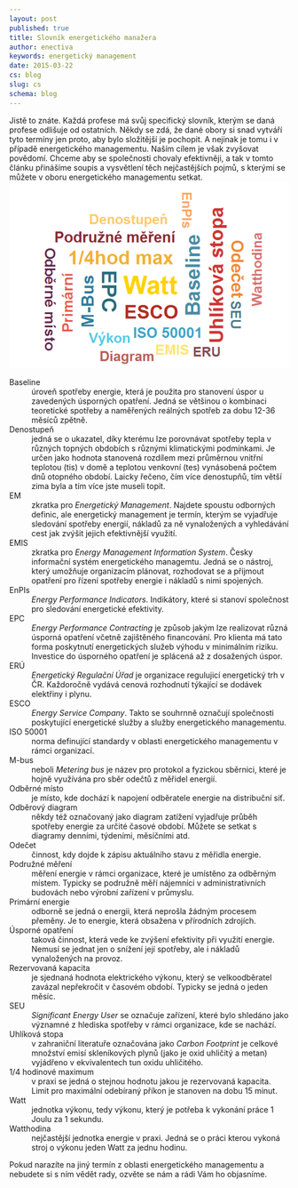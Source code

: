 ```yaml
---
layout: post
published: true
title: Slovník energetického manažera
author: enectiva
keywords: energetický management
date: 2015-03-22
cs: blog
slug: cs
schema: blog
---
```


Jistě to znáte. Každá profese má svůj specifický slovník, kterým se daná profese odlišuje od ostatních. Někdy se zdá, že dané obory si snad vytváří tyto termíny jen proto, aby bylo složitější je pochopit. A nejinak je tomu i v případě energetického managementu. Naším cílem je však zvyšovat povědomí. Chceme aby se společnosti chovaly efektivněji, a tak v tomto článku přinášíme soupis a vysvětlení těch nejčastějších pojmů, s kterými se můžete v oboru energetického managementu setkat.
<img src="/img/blog/blog_slovnik.png" alt="Slovník energetického manažera" class="center">

<!--more-->

<dl>
<dt>Baseline</dt>
<dd>úroveň spotřeby energie, která je použita pro stanovení úspor u zavedených úsporných opatření. Jedná se většinou o kombinaci teoretické spotřeby a naměřených reálných spotřeb za dobu 12-36 měsíců zpětně.</dd>

<dt>Denostupeň</dt>
<dd>jedná se o ukazatel, díky kterému lze porovnávat spotřeby tepla v různých topných obdobích s různými klimatickými podmínkami. Je určen jako hodnota stanovená rozdílem mezi průměrnou vnitřní teplotou (tis) v domě a teplotou venkovní (tes) vynásobená počtem dnů otopného období. Laicky řečeno, čím více denostupňů, tím větší zima byla a tím více jste museli topit.</dd>

<dt>EM</dt>
<dd>zkratka pro <em>Energetický Management</em>. Najdete spoustu odborných definic, ale energetický management je termín, kterým se vyjadřuje sledování spotřeby energií, nákladů za ně vynaložených a vyhledávání cest jak zvýšit jejich efektivnější využití.</dd>

<dt>EMIS</dt>
<dd>zkratka pro <em>Energy Management Information System</em>. Česky informační systém energetického managemtu. Jedná se o nástroj, který umožňuje organizacím plánovat, rozhodovat se a přijmout opatření pro řízení spotřeby energie i nákladů s nimi spojených.</dd>

<dt>EnPIs</dt>
<dd><em>Energy Performance Indicators</em>. Indikátory, které si stanoví společnost pro sledování energetické efektivity.</dd>

<dt>EPC</dt>
<dd><em>Energy Performance Contracting</em> je způsob jakým lze realizovat různá úsporná opatření včetně zajištěného financování. Pro klienta má tato forma poskytnutí energetických služeb výhodu v minimálním riziku. Investice do úsporného opatření je splácená až z dosažených úspor.</dd>

<dt>ERÚ</dt>
<dd><em>Energetický Regulační Úřad</em> je organizace regulujicí energetický trh v ČR. Každoročně vydává cenová rozhodnutí týkající se dodávek elektřiny i plynu.</dd>

<dt>ESCO</dt>
<dd><em>Energy Service Company</em>. Takto se souhrnně označují společnosti poskytující energetické služby a služby energetického managementu. </dd>

<dt>ISO 50001</dt>
<dd>norma definující standardy v oblasti energetického managementu v rámci organizací.</dd>

<dt>M-bus</dt>
<dd>neboli <em>Metering bus</em> je název pro protokol a fyzickou sběrnici, které je hojně využívána pro sběr odečtů z měřidel energií.</dd>

<dt>Odběrné místo</dt>
<dd>je místo, kde dochází k napojení odběratele energie na distribuční siť.</dd>

<dt>Odběrový diagram</dt>
<dd>někdy též označovaný jako diagram zatížení vyjadřuje průběh spotřeby energie za určité časové období. Můžete se setkat s diagramy denními, týdeními, měsíčními atd.</dd>

<dt>Odečet</dt>
<dd>činnost, kdy dojde k zápisu aktuálního stavu z měřidla energie.</dd>

<dt>Podružné měření</dt>
<dd>měření energie v rámci organizace, které je umístěno za odběrným místem. Typicky se podružně měří nájemníci v administrativních budovách nebo výrobní zařízení v průmyslu.</dd>

<dt>Primární energie</dt>
<dd>odborně se jedná o energii, která neprošla žádným procesem přeměny. Je to energie, která obsažena v přírodních zdrojích.</dd>

<dt>Úsporné opatření</dt>
<dd>taková činnost, která vede ke zvýšení efektivity při využití energie. Nemusí se jednat jen o snížení její spotřeby, ale i nákladů vynaložených na provoz.</dd>

<dt>Rezervovaná kapacita</dt>
<dd>je sjednaná hodnota elektrického výkonu, který se velkoodběratel zavázal nepřekročit v časovém období. Typicky se jedná o jeden měsíc.</dd>

<dt>SEU</dt>
<dd><em>Significant Energy User</em> se označuje zařízení, které bylo shledáno jako významné z hlediska spotřeby v rámci organizace, kde se nachází.</dd>

<dt>Uhlíková stopa</dt>
<dd>v zahraniční literatuře označována jako <em>Carbon Footprint</em> je celkové množství emisí skleníkových plynů (jako je oxid uhličitý a metan) vyjádřeno v ekvivalentech tun oxidu uhličitého.</dd>

<dt>1/4 hodinové maximum</dt>
<dd>v praxi se jedná o stejnou hodnotu jakou je rezervovaná kapacita. Limit pro maximální odebíraný příkon je stanoven na dobu 15 minut.</dd>

<dt>Watt</dt>
<dd>jednotka výkonu, tedy výkonu, který je potřeba k vykonání práce 1 Joulu za 1 sekundu.</dd>

<dt>Watthodina</dt>
<dd>nejčastější jednotka energie v praxi. Jedná se o práci kterou vykoná stroj o výkonu jeden Watt za jednu hodinu.</dd>
</dl>


Pokud narazíte na jiný termín z oblasti energetického managementu a nebudete si s ním vědět rady, ozvěte se nám a rádi Vám ho objasníme.
